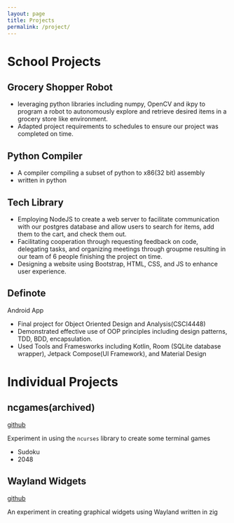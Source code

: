 ```yaml
---
layout: page
title: Projects
permalink: /project/
---
```


# School Projects

## Grocery Shopper Robot
- leveraging python libraries including numpy, OpenCV and ikpy to program a robot to autonomously explore and retrieve desired items in a grocery store like environment.
- Adapted project requirements to schedules to ensure our project was completed on time.
## Python Compiler
- A compiler compiling a subset of python to x86(32 bit) assembly
- written in python
## Tech Library
- Employing NodeJS to create a web server to facilitate communication with our postgres database and allow users to search for items, add them to the cart, and check them out.
- Facilitating cooperation through requesting feedback on code, delegating tasks, and organizing meetings through groupme resulting in our team of 6 people finishing the project on time.
- Designing a website using Bootstrap, HTML, CSS, and JS to enhance user experience.
## Definote
Android App
- Final project for Object Oriented Design and Analysis(CSCI4448)
- Demonstrated effective use of OOP principles including design patterns, TDD, BDD, encapsulation.
- Used Tools and Framesworks including Kotlin, Room (SQLite database wrapper), Jetpack Compose(UI Framework), and Material Design

# Individual Projects

## ncgames(archived)
[github](https://www.github.com/sesh9096/ncgames)

Experiment in using the `ncurses` library to create some terminal games
- Sudoku
- 2048

## Wayland Widgets

[github](https://www.github.com/sesh9096/wayland-widgets)

An experiment in creating graphical widgets using Wayland written in zig
